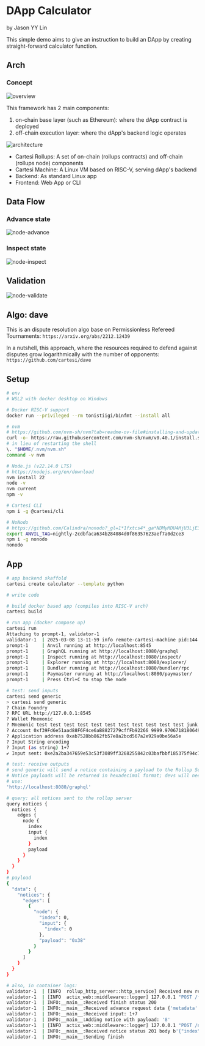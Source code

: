 # DApp Calculator

by Jason YY Lin

This simple demo aims to give an instruction to build an DApp by creating straight-forward calculator function.

## Arch

### Concept

![overview](overview.jpg)

This framework has 2 main components:
1.  on-chain base layer (such as Ethereum): where the dApp contract is deployed
2.  off-chain execution layer: where the dApp's backend logic operates

![architecture](architecture.jpg)

- Cartesi Rollups: A set of on-chain (rollups contracts) and off-chain (rollups node) components
- Cartesi Machine: A Linux VM based on RISC-V, serving dApp's backend
- Backend: As standard Linux app
- Frontend: Web App or CLI

## Data Flow

### Advance state

![node-advance](node-advance.jpg)

### Inspect state

![node-inspect](node-inspect.jpg)

## Validation

![node-validate](node-validate.jpg)

## Algo: dave

This is an dispute resolution algo base on Permissionless Refereed Tournaments:
`https://arxiv.org/abs/2212.12439`

In a nutshell, this approach, where the resources required to defend against disputes grow logarithmically with the number of opponents:
`https://github.com/cartesi/dave`

## Setup

```bash
# env
# WSL2 with docker desktop on Windows

# Docker RISC-V support
docker run --privileged --rm tonistiigi/binfmt --install all

# nvm
# https://github.com/nvm-sh/nvm?tab=readme-ov-file#installing-and-updating
curl -o- https://raw.githubusercontent.com/nvm-sh/nvm/v0.40.1/install.sh | bash
# in lieu of restarting the shell
\. "$HOME/.nvm/nvm.sh"
command -v nvm

# Node.js (v22.14.0 LTS)
# https://nodejs.org/en/download
nvm install 22
node -v
nvm current
npm -v

# Cartesi CLI
npm i -g @cartesi/cli

# NoNodo
# https://github.com/Calindra/nonodo?_gl=1*1fxtcs4*_ga*NDMyMDU4MjU3LjE3NDEzNjI0OTk.*_ga_T83Y2T80M9*MTc0MTQyNDE1Ni40LjEuMTc0MTQyNzA2MC4wLjAuMA..
export ANVIL_TAG=nightly-2cdbfaca634b284084d0f86357623aef7a0d2ce3
npm i -g nonodo
nonodo
```

## App

```bash
# app backend skaffold
cartesi create calculator --template python

# write code

# build docker based app (compiles into RISC-V arch)
cartesi build

# run app (docker compose up)
cartesi run
Attaching to prompt-1, validator-1
validator-1  | 2025-03-08 13-11-59 info remote-cartesi-machine pid:144 ppid:85 Initializing server on localhost:0
prompt-1     | Anvil running at http://localhost:8545
prompt-1     | GraphQL running at http://localhost:8080/graphql
prompt-1     | Inspect running at http://localhost:8080/inspect/
prompt-1     | Explorer running at http://localhost:8080/explorer/
prompt-1     | Bundler running at http://localhost:8080/bundler/rpc
prompt-1     | Paymaster running at http://localhost:8080/paymaster/
prompt-1     | Press Ctrl+C to stop the node

# test: send inputs
cartesi send generic
> cartesi send generic
? Chain Foundry
? RPC URL http://127.0.0.1:8545
? Wallet Mnemonic
? Mnemonic test test test test test test test test test test test junk
? Account 0xf39Fd6e51aad88F6F4ce6aB8827279cffFb92266 9999.970671818064986684 ETH
? Application address 0xab7528bb862fb57e8a2bcd567a2e929a0be56a5e
? Input String encoding
? Input (as string) 1+7
✔ Input sent: 0xe2a2ba347659e53c53f3089ff3268255842c03bafbbf185375f94c7a78f3f98a

# test: receive outputs
# send generic will send a notice containing a payload to the Rollup Server's /notice endpoint
# Notice payloads will be returned in hexadecimal format; devs will need to decode these to convert them into plain text.
# use:
'http://localhost:8080/graphql'

# query: all notices sent to the rollup server
query notices {
  notices {
    edges {
      node {
        index
        input {
          index
        }
        payload
      }
    }
  }
}
# payload
{
  "data": {
    "notices": {
      "edges": [
        {
          "node": {
            "index": 0,
            "input": {
              "index": 0
            },
            "payload": "0x38"
          }
        }
      ]
    }
  }
}

# also, in container logs:
validator-1  | [INFO  rollup_http_server::http_service] Received new request of type ADVANCE
validator-1  | [INFO  actix_web::middleware::logger] 127.0.0.1 "POST /finish HTTP/1.1" 200 206 "-" "python-requests/2.31.0" 0.001664
validator-1  | INFO:__main__:Received finish status 200
validator-1  | INFO:__main__:Received advance request data {'metadata': {'msg_sender': '0xf39fd6e51aad88f6f4ce6ab8827279cfffb92266', 'epoch_index': 0, 'input_index': 0, 'block_number': 93, 'timestamp': 1741439706}, 'payload': '0x312b37'}
validator-1  | INFO:__main__:Received input: 1+7
validator-1  | INFO:__main__:Adding notice with payload: '8'
validator-1  | [INFO  actix_web::middleware::logger] 127.0.0.1 "POST /notice HTTP/1.1" 201 11 "-" "python-requests/2.31.0" 0.000896
validator-1  | INFO:__main__:Received notice status 201 body b'{"index":0}'
validator-1  | INFO:__main__:Sending finish
```
